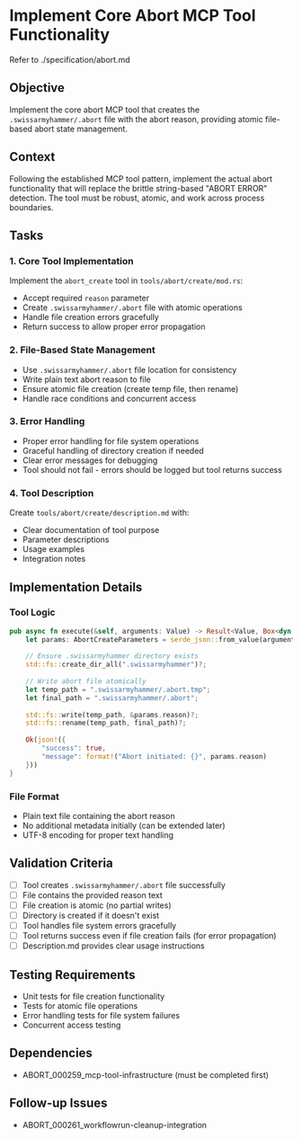 # Implement Core Abort MCP Tool Functionality

Refer to ./specification/abort.md

## Objective
Implement the core abort MCP tool that creates the `.swissarmyhammer/.abort` file with the abort reason, providing atomic file-based abort state management.

## Context
Following the established MCP tool pattern, implement the actual abort functionality that will replace the brittle string-based "ABORT ERROR" detection. The tool must be robust, atomic, and work across process boundaries.

## Tasks

### 1. Core Tool Implementation
Implement the `abort_create` tool in `tools/abort/create/mod.rs`:
- Accept required `reason` parameter
- Create `.swissarmyhammer/.abort` file with atomic operations
- Handle file creation errors gracefully
- Return success to allow proper error propagation

### 2. File-Based State Management
- Use `.swissarmyhammer/.abort` file location for consistency
- Write plain text abort reason to file
- Ensure atomic file creation (create temp file, then rename)
- Handle race conditions and concurrent access

### 3. Error Handling
- Proper error handling for file system operations
- Graceful handling of directory creation if needed
- Clear error messages for debugging
- Tool should not fail - errors should be logged but tool returns success

### 4. Tool Description
Create `tools/abort/create/description.md` with:
- Clear documentation of tool purpose
- Parameter descriptions
- Usage examples
- Integration notes

## Implementation Details

### Tool Logic
```rust
pub async fn execute(&self, arguments: Value) -> Result<Value, Box<dyn std::error::Error>> {
    let params: AbortCreateParameters = serde_json::from_value(arguments)?;
    
    // Ensure .swissarmyhammer directory exists
    std::fs::create_dir_all(".swissarmyhammer")?;
    
    // Write abort file atomically
    let temp_path = ".swissarmyhammer/.abort.tmp";
    let final_path = ".swissarmyhammer/.abort";
    
    std::fs::write(temp_path, &params.reason)?;
    std::fs::rename(temp_path, final_path)?;
    
    Ok(json!({
        "success": true,
        "message": format!("Abort initiated: {}", params.reason)
    }))
}
```

### File Format
- Plain text file containing the abort reason
- No additional metadata initially (can be extended later)
- UTF-8 encoding for proper text handling

## Validation Criteria
- [ ] Tool creates `.swissarmyhammer/.abort` file successfully
- [ ] File contains the provided reason text
- [ ] File creation is atomic (no partial writes)
- [ ] Directory is created if it doesn't exist
- [ ] Tool handles file system errors gracefully
- [ ] Tool returns success even if file creation fails (for error propagation)
- [ ] Description.md provides clear usage instructions

## Testing Requirements
- Unit tests for file creation functionality
- Tests for atomic file operations
- Error handling tests for file system failures
- Concurrent access testing

## Dependencies
- ABORT_000259_mcp-tool-infrastructure (must be completed first)

## Follow-up Issues
- ABORT_000261_workflowrun-cleanup-integration